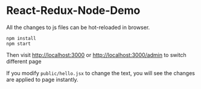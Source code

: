 React-Redux-Node-Demo
=====================

All the changes to js files can be hot-reloaded in browser.

```
npm install
npm start
```

Then visit <http://localhost:3000>
or <http://localhost:3000/admin> to switch different page

If you modify `public/hello.jsx` to change the text, you will see the changes are applied to page instantly.



